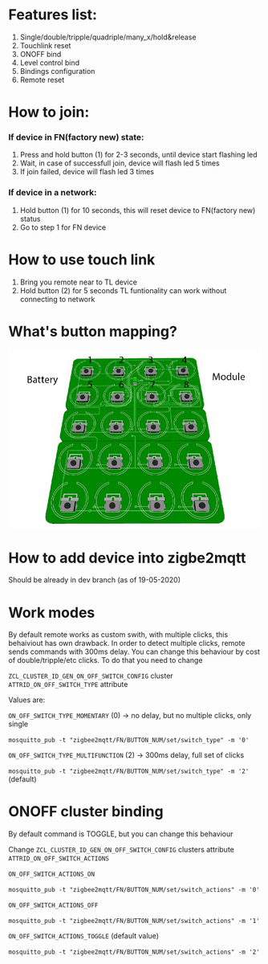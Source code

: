 # Features list:
1. Single/double/tripple/quadriple/many_x/hold&release
2. Touchlink reset
3. ONOFF bind
4. Level control bind
5. Bindings configuration
6. Remote reset


# How to join:
### If device in FN(factory new) state:
1. Press and hold button (1) for 2-3 seconds, until device start flashing led
2. Wait, in case of successfull join, device will flash led 5 times
3. If join failed, device will flash led 3 times

### If device in a network:
1. Hold button (1) for 10 seconds, this will reset device to FN(factory new) status
2. Go to step 1 for FN device

# How to use touch link
1. Bring you remote near to TL device
2. Hold button (2) for 5 seconds
TL funtionality can work without connecting to network


# What's button mapping?
![Here](./images/zigbee_keypad22.png)

# How to add device into zigbe2mqtt
Should be already in dev branch (as of 19-05-2020)



# Work modes
By default remote works as custom swith, with multiple clicks, this behaiviout has own drawback.
In order to detect multiple clicks, remote sends commands with 300ms delay.
You can change this behaviour by cost of double/tripple/etc clicks. 
To do that you need to change

`ZCL_CLUSTER_ID_GEN_ON_OFF_SWITCH_CONFIG` cluster `ATTRID_ON_OFF_SWITCH_TYPE` attribute

Values are:

`ON_OFF_SWITCH_TYPE_MOMENTARY` (0) -> no delay, but no multiple clicks, only single

`mosquitto_pub -t "zigbee2mqtt/FN/BUTTON_NUM/set/switch_type" -m '0'`

`ON_OFF_SWITCH_TYPE_MULTIFUNCTION` (2) -> 300ms delay, full set of clicks

`mosquitto_pub -t "zigbee2mqtt/FN/BUTTON_NUM/set/switch_type" -m '2'` (default)


# ONOFF cluster binding
By default command is TOGGLE, but you can change this behaviour

Change `ZCL_CLUSTER_ID_GEN_ON_OFF_SWITCH_CONFIG` clusters attribute `ATTRID_ON_OFF_SWITCH_ACTIONS`

`ON_OFF_SWITCH_ACTIONS_ON`

`mosquitto_pub -t "zigbee2mqtt/FN/BUTTON_NUM/set/switch_actions" -m '0'`

`ON_OFF_SWITCH_ACTIONS_OFF`

`mosquitto_pub -t "zigbee2mqtt/FN/BUTTON_NUM/set/switch_actions" -m '1'`

`ON_OFF_SWITCH_ACTIONS_TOGGLE` (default value)

`mosquitto_pub -t "zigbee2mqtt/FN/BUTTON_NUM/set/switch_actions" -m '2'`
